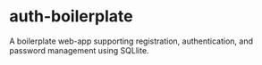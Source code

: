 # auth-boilerplate
A boilerplate web-app supporting registration, authentication, and password management using SQLlite. 
